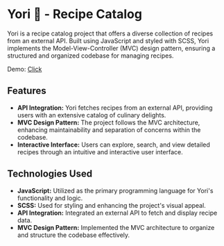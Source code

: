 # Yori 🍥 - Recipe Catalog

Yori is a recipe catalog project that offers a diverse collection of recipes from an external API. Built using JavaScript and styled with SCSS, Yori implements the Model-View-Controller (MVC) design pattern, ensuring a structured and organized codebase for managing recipes.

Demo: [Click](https://yori-recipes.netlify.app/)

## Features

- **API Integration:** Yori fetches recipes from an external API, providing users with an extensive catalog of culinary delights.
- **MVC Design Pattern:** The project follows the MVC architecture, enhancing maintainability and separation of concerns within the codebase.
- **Interactive Interface:** Users can explore, search, and view detailed recipes through an intuitive and interactive user interface.

## Technologies Used

- **JavaScript:** Utilized as the primary programming language for Yori's functionality and logic.
- **SCSS:** Used for styling and enhancing the project's visual appeal.
- **API Integration:** Integrated an external API to fetch and display recipe data.
- **MVC Design Pattern:** Implemented the MVC architecture to organize and structure the codebase effectively.
